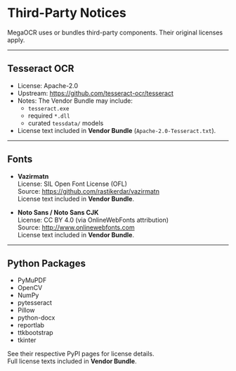 # Third-Party Notices

MegaOCR uses or bundles third-party components. Their original licenses apply.

---

## Tesseract OCR
- License: Apache-2.0
- Upstream: https://github.com/tesseract-ocr/tesseract
- Notes: The Vendor Bundle may include:
  - `tesseract.exe`
  - required `*.dll`
  - curated `tessdata/` models
- License text included in **Vendor Bundle** (`Apache-2.0-Tesseract.txt`).

---

## Fonts
- **Vazirmatn**  
  License: SIL Open Font License (OFL)  
  Source: https://github.com/rastikerdar/vazirmatn  
  License text included in **Vendor Bundle**.

- **Noto Sans / Noto Sans CJK**  
  License: CC BY 4.0 (via OnlineWebFonts attribution)  
  Source: http://www.onlinewebfonts.com  
  License text included in **Vendor Bundle**.

---

## Python Packages
- PyMuPDF  
- OpenCV  
- NumPy  
- pytesseract  
- Pillow  
- python-docx  
- reportlab  
- ttkbootstrap  
- tkinter  

See their respective PyPI pages for license details.  
Full license texts included in **Vendor Bundle**.